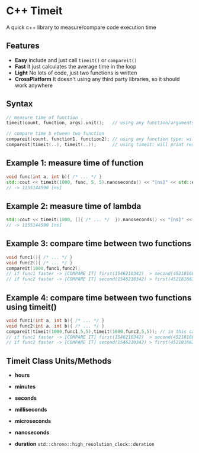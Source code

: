 # C++ Timeit
A quick c++ library to measure/compare code execution time

## Features
- **Easy**  include and just call `timeit()` or `compareit()`
- **Fast**  It just calculates the average time in the loop
- **Light** No lots of code, just two functions is written
- **CrossPlatform** It doesn't using any third party libraries, so it should work anywhere

## Syntax
```cpp
// measure time of function
timeit(count, function, args).unit();   // using any function/arguments type: will return value

// compare time b etween two function
compareit(count, function1, function2); // using any function type: will print result
compareit(timeit(..), timeit(..));      // using timeit: will print result
```

## Example 1: measure time of function
```cpp
void func(int a, int b){ /* ... */ } 
std::cout << timeit(1000, func, 5, 5).nanoseconds() << "[ns]" << std::endl;
// -> 1155144590 [ns]
```

## Example 2: measure time of lambda
```cpp
std::cout << timeit(1000, []{ /* ... */  }).nanoseconds() << "[ns]" << std::endl;
// -> 1155144590 [ns]
```

## Example 3: compare time between two functions
```cpp
void func1(){ /* ... */ } 
void func2(){ /* ... */ }
compareit(1000,func1,func2);
// if func1 faster -> [COMPARE IT] first(1546210342)  > second(452181663) x3.419
// if func2 faster -> [COMPARE IT] second(1546210342) > first(452181663)  x3.419
```

## Example 4: compare time between two functions using timeit()
```cpp
void func1(int a, int b){ /* ... */ } 
void func2(int a, int b){ /* ... */ }
compareit(timeit(1000,func1,5,5),timeit(1000,func2,5,5)); // in this case we don't neet to count
// if func1 faster -> [COMPARE IT] first(1546210342)  > second(452181663) x3.419
// if func2 faster -> [COMPARE IT] second(1546210342) > first(452181663)  x3.419
```

## Timeit Class Units/Methods
- **hours**
- **minutes**
- **seconds**
- **milliseconds**
- **microseconds** 
- **nanoseconds**

- **duration** `std::chrono::high_resolution_clock::duration`
